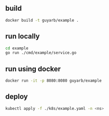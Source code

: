 ## build
```bash
docker build -t guyarb/example .
```

## run locally
```bash
cd example
go run ./cmd/example/service.go
```

## run using docker
```bash
docker run -it -p 8080:8080 guyarb/example
```

## deploy
```bash
kubectl apply -f ./k8s/example.yaml -n <ns>
```
